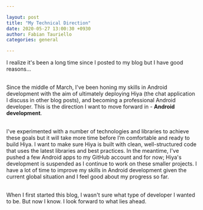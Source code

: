 ```yaml
---

layout: post
title: "My Technical Direction"
date: 2020-05-27 13:00:30 +0930
author: Fabian Tauriello
categories: general

---
```



I realize it's been a long time since I posted to my blog but I have good reasons...

<br>Since the middle of March, I've been honing my skills in Android development with the aim of ultimately deploying Hiya (the chat application I discuss in other blog posts), and becoming a professional Android developer. This is the direction I want to move forward in - **Android development**. 

<br>I've experimented with a number of technologies and libraries to achieve these goals but it will take more time before I’m comfortable and ready to build Hiya. I want to make sure Hiya is built with clean, well-structured code that uses the latest libraries and best practices. In the meantime, I've pushed a few Android apps to my GitHub account and for now; Hiya's development is suspended as I continue to work on these smaller projects. I have a lot of time to improve my skills in Android development given the current global situation and I feel good about my progress so far. 

<br>When I first started this blog, I wasn't sure what type of developer I wanted to be. But now I know. I look forward to what lies ahead.
